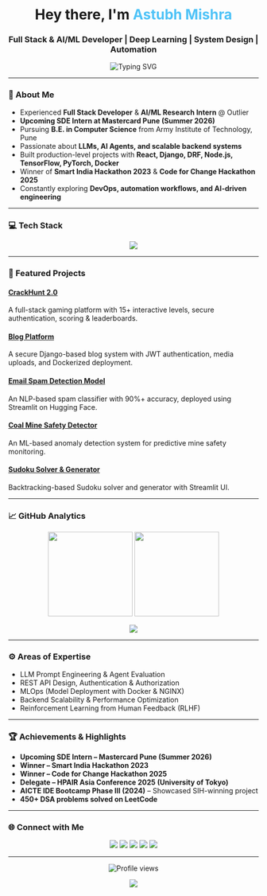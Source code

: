 <!-- Profile Header -->
<h1 align="center">Hey there, I'm <span style="color:#4FC3F7;">Astubh Mishra</span></h1>

<h3 align="center">Full Stack & AI/ML Developer | Deep Learning | System Design | Automation</h3>

<p align="center">
  <img src="https://readme-typing-svg.herokuapp.com?font=Fira+Code&weight=500&size=22&pause=1000&color=00BFFF&center=true&vCenter=true&width=600&lines=Full+Stack+Developer;AI%2FML+Engineer;Upcoming+SDE+Intern+@+Mastercard;Building+Scalable+and+Intelligent+Systems" alt="Typing SVG" />
</p>

---

### 🧠 About Me

- Experienced **Full Stack Developer** & **AI/ML Research Intern** @ Outlier  
- **Upcoming SDE Intern at Mastercard Pune (Summer 2026)**  
- Pursuing **B.E. in Computer Science** from Army Institute of Technology, Pune  
- Passionate about **LLMs, AI Agents, and scalable backend systems**  
- Built production-level projects with **React, Django, DRF, Node.js, TensorFlow, PyTorch, Docker**  
- Winner of **Smart India Hackathon 2023** & **Code for Change Hackathon 2025**  
- Constantly exploring **DevOps, automation workflows, and AI-driven engineering**

---

### 💻 Tech Stack

<p align="center">
  <img src="https://skillicons.dev/icons?i=python,cpp,js,react,nodejs,django,express,html,css,tailwind,postgres,docker,git,nginx,linux,vscode,github,pytorch,tensorflow,sklearn&theme=dark" />
</p>

---

### 🚀 Featured Projects

#### [CrackHunt 2.0](https://github.com/EclipseZoro/CrackHunt2.0)
A full-stack gaming platform with 15+ interactive levels, secure authentication, scoring & leaderboards.

#### [Blog Platform](https://blogweb-vx9h.onrender.com/)
A secure Django-based blog system with JWT authentication, media uploads, and Dockerized deployment.

#### [Email Spam Detection Model](https://huggingface.co/spaces/EclipseZoro/Email_Spam_Detector)
An NLP-based spam classifier with 90%+ accuracy, deployed using Streamlit on Hugging Face.

#### [Coal Mine Safety Detector](https://huggingface.co/spaces/EclipseZoro/Coal_Mine)
An ML-based anomaly detection system for predictive mine safety monitoring.

#### [Sudoku Solver & Generator](https://huggingface.co/spaces/EclipseZoro/Sudoku_Solver_Generator)
Backtracking-based Sudoku solver and generator with Streamlit UI.

---

### 📈 GitHub Analytics

<p align="center">
  <img src="https://github-readme-stats.vercel.app/api?username=EclipseZoro&show_icons=true&theme=tokyonight" height="170px"/>
  <img src="https://github-readme-streak-stats.herokuapp.com/?user=EclipseZoro&theme=tokyonight" height="170px"/>
</p>

<p align="center">
  <img src="https://github-readme-activity-graph.vercel.app/graph?username=EclipseZoro&theme=react-dark&hide_border=true" />
</p>

---

### ⚙️ Areas of Expertise

- LLM Prompt Engineering & Agent Evaluation  
- REST API Design, Authentication & Authorization  
- MLOps (Model Deployment with Docker & NGINX)  
- Backend Scalability & Performance Optimization  
- Reinforcement Learning from Human Feedback (RLHF)

---

### 🏆 Achievements & Highlights

- **Upcoming SDE Intern – Mastercard Pune (Summer 2026)**  
- **Winner – Smart India Hackathon 2023**  
- **Winner – Code for Change Hackathon 2025**  
- **Delegate – HPAIR Asia Conference 2025 (University of Tokyo)**  
- **AICTE IDE Bootcamp Phase III (2024)** – Showcased SIH-winning project  
- **450+ DSA problems solved on LeetCode**

---

### 🌐 Connect with Me

<p align="center">
  <a href="https://www.linkedin.com/in/astubh-mishra-458415288/"><img src="https://img.shields.io/badge/LinkedIn-0077B5?style=for-the-badge&logo=linkedin&logoColor=white"/></a>
  <a href="mailto:astubh@gmail.com"><img src="https://img.shields.io/badge/Email-D14836?style=for-the-badge&logo=gmail&logoColor=white"/></a>
  <a href="https://github.com/EclipseZoro"><img src="https://img.shields.io/badge/GitHub-171515?style=for-the-badge&logo=github&logoColor=white"/></a>
  <a href="https://leetcode.com/u/astubh/"><img src="https://img.shields.io/badge/LeetCode-FFA116?style=for-the-badge&logo=leetcode&logoColor=black"/></a>
  <a href="https://huggingface.co/EclipseZoro"><img src="https://img.shields.io/badge/HuggingFace-FFD21E?style=for-the-badge&logo=huggingface&logoColor=black"/></a>
</p>

---

<p align="center">
  <img src="https://komarev.com/ghpvc/?username=EclipseZoro&style=flat-square&color=00BFFF" alt="Profile views"/>
</p>

<!-- Animated Outro -->
<p align="center">
  <img src="https://readme-typing-svg.herokuapp.com?font=Fira+Code&weight=500&size=22&pause=1000&color=00BFFF&center=true&vCenter=true&width=650&lines=Let's+collaborate+and+build+something+extraordinary!;Innovation+starts+with+a+single+commit.">
</p>
